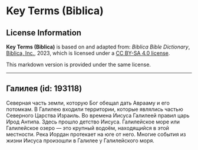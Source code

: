 # Key Terms (Biblica)

## License Information

**Key Terms (Biblica)** is based on and adapted from: _Biblica Bible Dictionary_, [Biblica, Inc.](https://www.biblica.com/), 2023, which is licensed under a [CC BY-SA 4.0 license](https://creativecommons.org/licenses/by-sa/4.0/legalcode.en).

This markdown version is provided under the same license.



--------------------------------

## Галилея (id: 193118)

Северная часть земли, которую Бог обещал дать Аврааму и его потомкам. В Галилею входили территории, которые являлись частью Северного Царства Израиль. Во времена Иисуса Галилеей правил царь Ирод Антипа. Здесь прошло детство Иисуса. Галилейское море или Галилейское озеро — это крупный водоём, находящийся в этой местности. Река Иордан протекает на юге от него. Многие события из жизни Иисуса произошли в Галилее у Галилейского моря.


